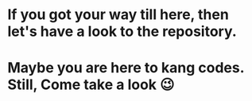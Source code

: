 # If you got your way till here, then let's have a look to the repository.

# Maybe you are here to kang codes. Still, Come take a look 😉
